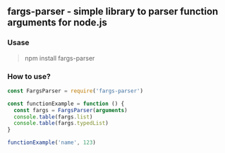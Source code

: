 ## fargs-parser - simple library to parser function arguments for node.js

### Usase

>  npm install fargs-parser

### How to use?
```js
const FargsParser = require('fargs-parser')

const functionExample = function () {
  const fargs = FargsParser(arguments)
  console.table(fargs.list)
  console.table(fargs.typedList)
}

functionExample('name', 123)
```
<br>

